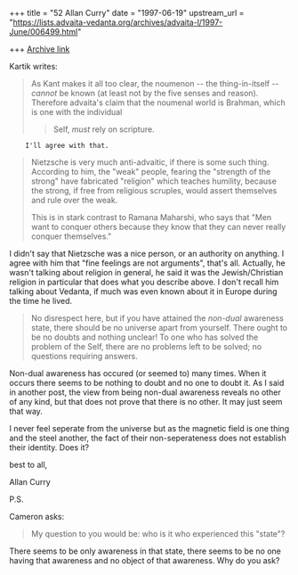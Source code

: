 +++
title = "52 Allan Curry"
date = "1997-06-19"
upstream_url = "https://lists.advaita-vedanta.org/archives/advaita-l/1997-June/006499.html"

+++
[Archive link](https://lists.advaita-vedanta.org/archives/advaita-l/1997-June/006499.html)

Kartik writes:

>
>As Kant makes it all too clear, the noumenon -- the thing-in-itself -- *cannot*
>be known (at least not by the five senses and reason). Therefore advaita's
>claim that the noumenal world is Brahman, which is one with the individual
>>Self, *must* rely on scripture.
>

        I'll agree with that.

>Nietzsche is very much anti-advaitic, if there is some such thing. According
>to him, the "weak" people, fearing the "strength of the strong" have fabricated
>"religion" which teaches humility, because the strong, if free from religious
>scruples, would assert themselves and rule over the weak.
>
>This is in stark contrast to Ramana Maharshi, who says that "Men want to
>conquer others because they know that they can never really conquer
>themselves."
>

I didn't say that Nietzsche was a nice person, or an authority on anything.
I agree with him that "fine feelings are not arguments", that's all.
Actually, he wasn't talking about religion in general, he said it was the
Jewish/Christian religion in particular that does what you describe above.
I don't recall him talking about Vedanta, if much was even known about it
in Europe during the time he lived.

>No disrespect here, but if you have attained the *non-dual* awareness state,
>there should be no universe apart from yourself. There ought to be no doubts
>and nothing unclear! To one who has solved the problem of the Self, there are
>no problems left to be solved; no questions requiring answers.
>

Non-dual awareness has occured (or seemed to) many times. When it occurs
there seems to be nothing to doubt and no one to doubt it. As I said in
another post, the view from being non-dual awareness reveals no other of
any kind, but that does not prove that there is no other. It may just seem
that way.

I never feel seperate from the universe but as the magnetic field is one
thing and the steel another, the fact of their non-seperateness does not
establish their identity. Does it?

best to all,

Allan Curry

P.S.

Cameron asks:

>My question to you would be: who is it who experienced this "state"?

There seems to be only awareness in that state, there seems to be no one
having that awareness and no object of that awareness. Why do you ask?

